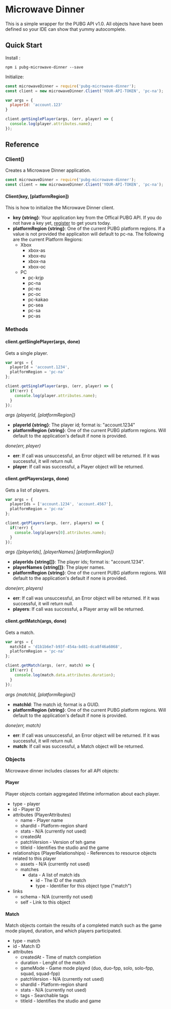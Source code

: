 # Microwave Dinner
This is a simple wrapper for the PUBG API v1.0.
All objects have have been defined so your IDE can show that yummy autocomplete.

## Quick Start

Install :

`npm i pubg-microwave-dinner --save`

Initialize:

```javascript
const microwaveDinner = require('pubg-microwave-dinner');
const client = new microwaveDinner.Client('YOUR-API-TOKEN', 'pc-na');

var args = {
  playerId: 'account.123'
}

client.getSinglePlayer(args, (err, player) => {
  console.log(player.attributes.name);
});
```

## Reference
### Client()
Creates a Microwave Dinner application.
```javascript 
const microwaveDinner = require('pubg-microwave-dinner');
const client = new microwaveDinner.Client('YOUR-API-TOKEN', 'pc-na');
```

#### Client(key, [platformRegion])
This is how to initialize the Microwave Dinner client.
* **key {string}**: Your application key from the Offical PUBG API. If you do not have a key yet, [register](https://developer.playbattlegrounds.com/) to get yours today.
* **platformRegion {string}**: One of the current PUBG platform regions. If a value is not provided the applicaiton will default to pc-na. The following are the current Platform Regions:
  * Xbox
    * xbox-as
    * xbox-eu
    * xbox-na
    * xbox-oc
  * PC
    * pc-krjp
    * pc-na
    * pc-eu
    * pc-oc
    * pc-kakao
    * pc-sea
    * pc-sa
    * pc-as
  
### Methods

#### client.getSinglePlayer(args, done)
Gets a single player.

```javascript
var args = {
  playerId = 'account.1234',
  platformRegion = 'pc-na'
};

client.getSinglePlayer(args, (err, player) => {
  if(!err) {
    console.log(player.attributes.name);
  } 
});
```

*args {playerId, [platformRegion]}*
* **playerId {string}**: The player id; format is: "account.1234"
* **platformRegion {string}**: One of the current PUBG platform regions. Will default to the application's default if none is provided.

*done(err, player)*
* **err**: If call was unsuccessful, an Error object will be returned. If it was successful, it will return null.
* **player**: If call was successful, a Player object will be returned.

#### client.getPlayers(args, done)
Gets a list of players.
```javascript
var args = {
  playerIds = ['account.1234', 'account.4567'],
  platformRegion = 'pc-na'
};

client.getPlayers(args, (err, players) => {
  if(!err) {
    console.log(players[0].attributes.name);
  } 
});
```
*args {[playerIds], [playerNames] [platformRegion]}*
* **playerIds {string[]}**: The player ids; format is: "account.1234".
* **playerNames {string[]}**: The player names.
* **platformRegion {string}**: One of the current PUBG platform regions. Will default to the application's default if none is provided.

*done(err, players)*
* **err**: If call was unsuccessful, an Error object will be returned. If it was successful, it will return null.
* **players**: If call was successful, a Player array will be returned.

#### client.getMatch(args, done)
Gets a match.
```javascript
var args = {
  matchId = 'd1b1b6e7-b93f-454a-bd81-dca8f46a6068',
  platformRegion = 'pc-na'
};

client.getMatch(args, (err, match) => {
  if(!err) {
    console.log(match.data.attributes.duration);
  } 
});
```

*args {matchId, [platformRegion]}*
* **matchId**: The match id; format is a GUID.
* **platformRegion {string}**: One of the current PUBG platform regions. Will default to the application's default if none is provided.

*done(err, match)*
* **err**: If call was unsuccessful, an Error object will be returned. If it was successful, it will return null.
* **match**: If call was successful, a Match object will be returned.

### Objects
Microwave dinner includes classes for all API objects:

#### Player
Player objects contain aggregated lifetime information about each player.

* type - player
* id - Player ID
* attributes (PlayerAttributes)
  * name - Player name
  * shardId - Platform-region shard
  * stats - N/A (currently not used)
  * createdAt
  * patchVersion - Version of teh game
  * titleId - Identifies the studio and the game
* relationships (PlayerRelationships) - References to resource objects related to this player
  * assets - N/A (currently not used)
  * matches 
    * data - A list of match ids
      * id - The ID of the match
      * type - Identifier for this object type ("match")
* links
  * schema - N/A (currently not used)
  * self - Link to this object

#### Match
Match objects contain the results of a completed match such as the game mode played, duration, and which players participated.

* type - match
* id - Match ID
* attributes
  * createdAt - Time of match completion
  * duration - Lenght of the match
  * gameMode - Game mode played (duo, duo-fpp, solo, solo-fpp, squad, squad-fpp)
  * patchVersion - N/A (currently not used)
  * shardId - Platform-region shard
  * stats - N/A (currently not used)
  * tags - Searchable tags
  * titleId - Identifies the studio and game